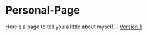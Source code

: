 # Personal-Page

Here's a page to tell you a little about myself. - [Version 1](https://LauraMitchell13.github.io/Personal-Page/version1.html)
